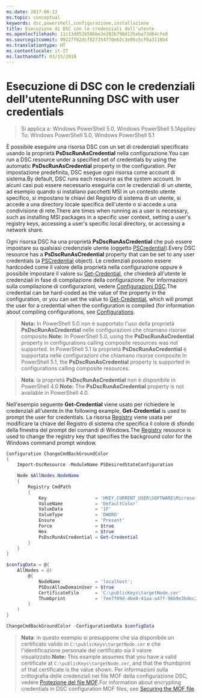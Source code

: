 ```yaml
---
ms.date: 2017-06-12
ms.topic: conceptual
keywords: dsc,powershell,configurazione,installazione
title: Esecuzione di DSC con le credenziali dell'utente
ms.openlocfilehash: 11c13d852b506be3e202b798d135eba73d84cfe0
ms.sourcegitcommit: 99227f62dcf827354770eb2c3e95c5cf6a3118b4
ms.translationtype: HT
ms.contentlocale: it-IT
ms.lasthandoff: 03/15/2018
---
```

# <a name="running-dsc-with-user-credentials"></a><span data-ttu-id="e4ad7-103">Esecuzione di DSC con le credenziali dell'utente</span><span class="sxs-lookup"><span data-stu-id="e4ad7-103">Running DSC with user credentials</span></span> 

> <span data-ttu-id="e4ad7-104">Si applica a: Windows PowerShell 5.0, Windows PowerShell 5.1</span><span class="sxs-lookup"><span data-stu-id="e4ad7-104">Applies To: Windows PowerShell 5.0, Windows PowerShell 5.1</span></span>

<span data-ttu-id="e4ad7-105">È possibile eseguire una risorsa DSC con un set di credenziali specificato usando la proprietà **PsDscRunAsCredential** nella configurazione.</span><span class="sxs-lookup"><span data-stu-id="e4ad7-105">You can run a DSC resource under a specified set of credentials by using the automatic **PsDscRunAsCredential** property in the configuration.</span></span> <span data-ttu-id="e4ad7-106">Per impostazione predefinita, DSC esegue ogni risorsa come account di sistema.</span><span class="sxs-lookup"><span data-stu-id="e4ad7-106">By default, DSC runs each resource as the system account.</span></span>
<span data-ttu-id="e4ad7-107">In alcuni casi può essere necessario eseguirla con le credenziali di un utente, ad esempio quando si installano pacchetti MSI in un contesto utente specifico, si impostano le chiavi del Registro di sistema di un utente, si accede a una directory locale specifica dell'utente o si accede a una condivisione di rete.</span><span class="sxs-lookup"><span data-stu-id="e4ad7-107">There are times when running as a user is necessary, such as installing MSI packages in a specific user context, setting a user's registry keys, accessing a user's specific local directory, or accessing a network share.</span></span>

<span data-ttu-id="e4ad7-108">Ogni risorsa DSC ha una proprietà **PsDscRunAsCredential** che può essere impostare su qualsiasi credenziale utente (oggetto [PSCredential](https://msdn.microsoft.com/library/ms572524(v=VS.85).aspx)).</span><span class="sxs-lookup"><span data-stu-id="e4ad7-108">Every DSC resource has a **PsDscRunAsCredential** property that can be set to any user credentials (a [PSCredential](https://msdn.microsoft.com/library/ms572524(v=VS.85).aspx) object).</span></span>
<span data-ttu-id="e4ad7-109">Le credenziali possono essere hardcoded come il valore della proprietà nella configurazione oppure è possibile impostare il valore su [Get-Credential](https://technet.microsoft.com/library/hh849815.aspx), che chiederà all'utente le credenziali in fase di compilazione della configurazione. Per informazioni sulla compilazione di configurazioni, vedere [Configurazioni DSC](configurations.md).</span><span class="sxs-lookup"><span data-stu-id="e4ad7-109">The credential can be hard-coded as the value of the property in the configuration, or you can set the value to [Get-Credential](https://technet.microsoft.com/library/hh849815.aspx), which will prompt the user for a credential when the configuration is compiled (for information about compiling configurations, see [Configurations](configurations.md).</span></span>

><span data-ttu-id="e4ad7-110">**Nota:** In PowerShell 5.0 non è supportato l'uso della proprietà **PsDscRunAsCredential** nelle configurazioni che chiamano risorse composite.</span><span class="sxs-lookup"><span data-stu-id="e4ad7-110">**Note:** In PowerShell 5.0, using the **PsDscRunAsCredential** property in configurations calling composite resources was not supported.</span></span> 
><span data-ttu-id="e4ad7-111">In PowerShell 5.1 la proprietà **PsDscRunAsCredential** è supportata nelle configurazioni che chiamano risorse composite.</span><span class="sxs-lookup"><span data-stu-id="e4ad7-111">In PowerShell 5.1, the **PsDscRunAsCredential** property is supported in configurations calling composite resources.</span></span>

><span data-ttu-id="e4ad7-112">**Nota**: la proprietà **PsDscRunAsCredential** non è disponibile in PowerShell 4.0.</span><span class="sxs-lookup"><span data-stu-id="e4ad7-112">**Note:** The **PsDscRunAsCredential** property is not available in PowerShell 4.0.</span></span>

<span data-ttu-id="e4ad7-113">Nell'esempio seguente **Get-Credential** viene usato per richiedere le credenziali all'utente.</span><span class="sxs-lookup"><span data-stu-id="e4ad7-113">In the following example, **Get-Credential** is used to prompt the user for credentials.</span></span> <span data-ttu-id="e4ad7-114">La risorsa [Registry](registryResource.md) viene usata per modificare la chiave del Registro di sistema che specifica il colore di sfondo della finestra del prompt dei comandi di Windows.</span><span class="sxs-lookup"><span data-stu-id="e4ad7-114">The [Registry](registryResource.md) resource is used to change the registry key that specifies the background color for the Windows command prompt window.</span></span>

```powershell
Configuration ChangeCmdBackGroundColor
{
    Import-DscResource -ModuleName PSDesiredStateConfiguration

    Node $AllNodes.NodeName
    {
        Registry CmdPath
        {
            Key                  = 'HKEY_CURRENT_USER\SOFTWARE\Microsoft\Command Processor'
            ValueName            = 'DefaultColor'
            ValueData            = '1F'
            ValueType            = 'DWORD'
            Ensure               = 'Present'
            Force                = $true
            Hex                  = $true
            PsDscRunAsCredential = Get-Credential
        }
    }
}

$configData = @{
    AllNodes = @(
        @{
            NodeName             = 'localhost';
            PSDscAllowDomainUser = $true
            CertificateFile      = 'C:\publicKeys\targetNode.cer'
            Thumbprint           = '7ee7f09d-4be0-41aa-a47f-96b9e3bdec25'
        }
    )
}

ChangeCmdBackGroundColor -ConfigurationData $configData
```
><span data-ttu-id="e4ad7-115">**Nota**: in questo esempio si presuppone che sia disponibile un certificato valido in `C:\publicKeys\targetNode.cer` e che l'identificazione personale del certificato sia il valore visualizzato.</span><span class="sxs-lookup"><span data-stu-id="e4ad7-115">**Note:** This example assumes that you have a valid certificate at `C:\publicKeys\targetNode.cer`, and that the thumbprint of that certificate is the value shown.</span></span>
><span data-ttu-id="e4ad7-116">Per informazioni sulla crittografia delle credenziali nei file MOF della configurazione DSC, vedere [Protezione del file MOF](secureMOF.md).</span><span class="sxs-lookup"><span data-stu-id="e4ad7-116">For information about encrypting credentials in DSC configuration MOF files, see [Securing the MOF file](secureMOF.md).</span></span>

